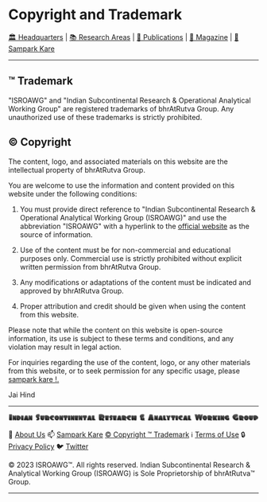 # **Copyright and Trademark**

[🏛️ Headquarters](../home.md) | [📚 Research Areas](research.md) | [📝 Publications](../publication/publications.md) | [📰 Magazine](../magazine/magazine.md) | [📮 Sampark Kare](sampark.md)

___

## ™️ Trademark

"ISROAWG" and "Indian Subcontinental Research & Operational Analytical Working Group" are registered trademarks of bhrAtRutva Group. Any unauthorized use of these trademarks is strictly prohibited.

## ©️ Copyright

The content, logo, and associated materials on this website are the intellectual property of bhrAtRutva Group.

You are welcome to use the information and content provided on this website under the following conditions:

1. You must provide direct reference to "Indian Subcontinental Research & Operational Analytical Working Group (ISROAWG)" and use the abbreviation "ISROAWG" with a hyperlink to the [official website](ISRAWG.IN) as the source of information.

2. Use of the content must be for non-commercial and educational purposes only. Commercial use is strictly prohibited without explicit written permission from bhrAtRutva Group.

3. Any modifications or adaptations of the content must be indicated and approved by bhrAtRutva Group.

4. Proper attribution and credit should be given when using the content from this website.

Please note that while the content on this website is open-source information, its use is subject to these terms and conditions, and any violation may result in legal action.

For inquiries regarding the use of the content, logo, or any other materials from this website, or to seek permission for any specific usage, please [sampark kare !.](sampark.md)

Jai Hind

___

![Indian Subcontinental Research & Operational Analytical Working Group (ISROAWG)](../israwg_logo.png)

📝 [About Us](about.md) 📫 [Sampark Kare](sampark.md) [© Copyright ™️ Trademark](copyright&trademark.md) ℹ️ [Terms of Use](termsofuse.md) 🔒 [Privacy Policy](privacy&policy.md) 🐦 [Twitter](https://twitter.com/ISROAWG)

© 2023 ISROAWG™️. All rights reserved.
Indian Subcontinental Research & Analytical Working Group (ISROAWG) is Sole Proprietorship of bhrAtRutva™️ Group.

___
